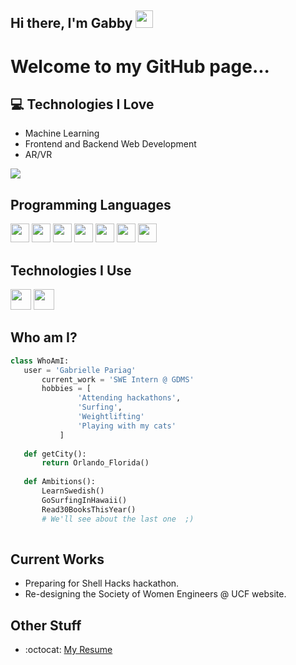## Hi there, I'm Gabby  <img src="https://media.giphy.com/media/hvRJCLFzcasrR4ia7z/giphy.gif" width="28px" height="28px">

<h1>Welcome to my GitHub page...</h1> 

## :computer: Technologies I Love
* Machine Learning
* Frontend and Backend Web Development
* AR/VR

<img src = "https://github-readme-stats.vercel.app/api/top-langs/?username=GabriellePariag&layout=compact">

## Programming Languages
<img src='https://github.com/MarikIshtar007/MarikIshtar007/blob/master/images/java.svg' width='30'/> <img src = 'https://github.com/MarikIshtar007/MarikIshtar007/blob/master/images/js.svg' width='30'/> <img src = 'https://github.com/MarikIshtar007/MarikIshtar007/blob/master/images/python2.png' height='30'/>  <img src = 'https://github.com/MarikIshtar007/MarikIshtar007/blob/master/images/html.svg' width='30'/> <img src = 'https://github.com/MarikIshtar007/MarikIshtar007/blob/master/images/css.svg' width='30'/> <img src = 'https://github.com/MarikIshtar007/MarikIshtar007/blob/master/images/c-original.svg' width='30'/>
 <img src = 'https://github.com/MarikIshtar007/MarikIshtar007/blob/master/images/sql.svg' width='30'/> 
 
 ## Technologies I Use
 <img src = 'https://github.com/MarikIshtar007/MarikIshtar007/blob/master/images/nodejs.svg' width='33'/> <img src = 'https://github.com/MarikIshtar007/MarikIshtar007/blob/master/images/react.svg' width='33'/>
 
 ## Who am I?
 ```python
 class WhoAmI:
 	user = 'Gabrielle Pariag'
		current_work = 'SWE Intern @ GDMS'
		hobbies = [
				'Attending hackathons',
				'Surfing',
				'Weightlifting'
				'Playing with my cats'
			]
	
	def getCity():
		return Orlando_Florida()
	
	def Ambitions():
		LearnSwedish()
		GoSurfingInHawaii()
		Read30BooksThisYear()
		# We'll see about the last one  ;)
	
 ```
 
## Current Works
 * Preparing for Shell Hacks hackathon.
 * Re-designing the Society of Women Engineers @ UCF website.
 
## Other Stuff
  - :octocat: [My Resume](https://drive.google.com/file/d/1stNekivP7MKNfT8rXrCENjSh55Q1eqYR/view?usp=sharing)
 
